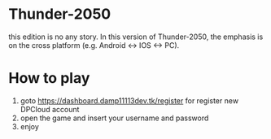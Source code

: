 # Thunder-2050
this edition is no any story. In this version of Thunder-2050, the emphasis is on the cross platform (e.g. Android <-> IOS <-> PC).

# How to play
1. goto https://dashboard.damp11113dev.tk/register for register new DPCloud account
2. open the game and insert your username and password
3. enjoy
